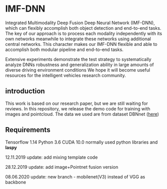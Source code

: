# IMF-DNN

Integrated Multimodality Deep Fusion Deep Neural Network (IMF-DNN), which can flexibly accomplish both object detection and end-to-end tasks. The key of our approach is to process each modality independently with its own networks meanwhile to integrate these networks using additional central networks. This character makes our IMF-DNN flexible and able to accomplish both modular pipeline and end-to-end tasks. 

Extensive experiments demonstrate the test strategy to systematically analyze DNNs robustness and generalization ability in large amounts of diverse driving environment conditions We hope it will become useful resources for the intelligent vehicles research community.


## introduction

This work is based on our research paper, but we are still waiting for reviews. In this repository, we release the demo code for training with images and pointcloud. The data we used are from dataset DBNnet ([here](https://drive.google.com/open?id=14RPdVTwBTuCTo0tFeYmL_SyN8fD0g6Hc))

## Requirements

  Tensorflow 1.14
  Python 3.6
  CUDA 10.0
  normally used python libraries and **laspy**

12.11.2019 update: add mixing template code

28.12.2019 update: add image+Pointnet fusion version

08.06.2020 update: new branch - mobilenet(V3) instead of VGG as backbone
